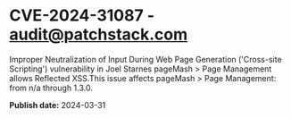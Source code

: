 # CVE-2024-31087 - audit@patchstack.com

Improper Neutralization of Input During Web Page Generation ('Cross-site Scripting') vulnerability in Joel Starnes pageMash > Page Management allows Reflected XSS.This issue affects pageMash > Page Management: from n/a through 1.3.0.



**Publish date:** 2024-03-31
